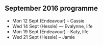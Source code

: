## September 2016 programme

* Mon 12 Sept (Endeavour) – Cassie
* Wed 14 Sept (Hessle) — Evalynne, life
* Mon 19 Sept (Endeavour) – Katy, life
* Wed 21 Sept (Hessle) – Jamie